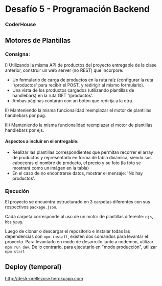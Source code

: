 # Desafío 5 - Programación Backend
### CoderHouse

## Motores de Plantillas
### Consigna:
I) Utilizando la misma API de productos del proyecto entregable de la clase anterior, construir un web server (no REST) que incorpore:
- Un formulario de carga de productos en la ruta raíz (configurar la ruta '/productos' para recibir el POST, y redirigir al mismo formulario).
- Una vista de los productos cargados (utilizando plantillas de handlebars) en la ruta GET '/productos'.
- Ambas páginas contarán con un botón que redirija a la otra.

II) Manteniendo la misma funcionalidad reemplazar el motor de plantillas handlebars por pug.

III) Manteniendo la misma funcionalidad reemplazar el motor de plantillas handlebars por ejs.

#### Aspectos a incluir en el entregable:
- Realizar las plantillas correspondientes que permitan recorrer el array de productos y representarlo en forma de tabla dinámica, siendo sus cabeceras el nombre de producto, el precio y su foto (la foto se mostrará como un imágen en la tabla)
- En el caso de no encontrarse datos, mostrar el mensaje: 'No hay productos'.

### Ejecución
El proyecto se encuentra estructurado en 3 carpetas diferentes con sus respectivos `package.json`.

Cada carpeta corresponde al uso de un motor de plantillas diferente: `ejs`, `hbs` y`pug`.

Luego de clonar o descargar el repositorio e instalar todas las dependencias con `npm install`, existen dos comandos para levantar el proyecto.
Para levantarlo en modo de desarrollo junto a nodemon, utilizar `npm run dev`. De lo contrario, para ejecutarlo en "modo producción", utilizar `npm start`

## Deploy (temporal)
http://des5-prellezose.herokuapp.com
